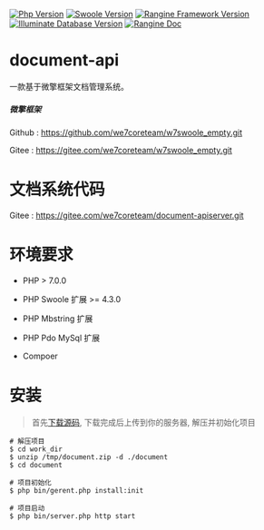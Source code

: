 [![Php Version](https://img.shields.io/badge/php-%3E=7.0.0-brightgreen.svg)](https://secure.php.net/)
[![Swoole Version](https://img.shields.io/badge/swoole-%3E=4.3.0-brightgreen.svg)](https://github.com/swoole/swoole-src)
[![Rangine Framework Version](https://img.shields.io/badge/rangine-%3E=0.0.1-brightgreen.svg)](https://gitee.com/we7coreteam/w7swoole)
[![Illuminate Database Version](https://img.shields.io/badge/illuminate/database-%3E=5.6.0-brightgreen.svg)](https://github.com/illuminate/database)
[![Rangine Doc](https://img.shields.io/badge/docs-passing-green.svg?maxAge=2592000)](https://s.we7.cc/index.php?c=wiki&do=view&id=317)
# document-api

一款基于微擎框架文档管理系统。

##### 微擎框架
Github : https://github.com/we7coreteam/w7swoole_empty.git

Gitee : https://gitee.com/we7coreteam/w7swoole_empty.git

# 文档系统代码

Gitee : https://gitee.com/we7coreteam/document-apiserver.git

# 环境要求

  * PHP > 7.0.0
  
  * PHP Swoole 扩展 >= 4.3.0
  
  * PHP Mbstring 扩展
  
  * PHP Pdo MySql 扩展
  
  * Compoer

# 安装

> 首先[下载源码](https://gitee.com/we7coreteam/document-apiserver/releases), 下载完成后上传到你的服务器, 解压并初始化项目

```
# 解压项目
$ cd work_dir
$ unzip /tmp/document.zip -d ./document
$ cd document

# 项目初始化
$ php bin/gerent.php install:init

# 项目启动
$ php bin/server.php http start
```










